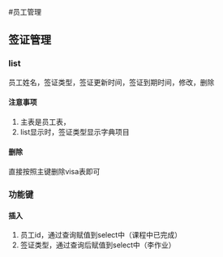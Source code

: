 #员工管理
## 签证管理

### list
员工姓名，签证类型，签证更新时间，签证到期时间，修改，删除
#### 注意事项
1. 主表是员工表，
2. list显示时，签证类型显示字典项目

#### 删除
直接按照主键删除visa表即可

### 功能键
#### 插入
1. 员工id，通过查询赋值到select中（课程中已完成）
2. 签证类型，通过查询后赋值到select中（李作业）

